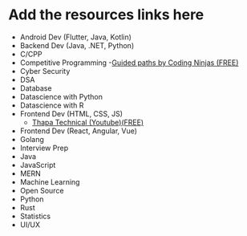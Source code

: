 # Add the resources links here
* Android Dev (Flutter, Java, Kotlin)
* Backend Dev (Java, .NET, Python)
* C/CPP
* Competitive Programming
  -[Guided paths by Coding Ninjas (FREE)](https://www.codingninjas.com/codestudio/guided-paths/competitive-programming)
* Cyber Security
* DSA
* Database
* Datascience with Python
* Datascience with R
* Frontend Dev (HTML, CSS, JS)
  - [Thapa Technical (Youtube)(FREE)](https://www.youtube.com/c/ThapaTechnical)
* Frontend Dev (React, Angular, Vue)
* Golang
* Interview Prep
* Java
* JavaScript
* MERN
* Machine Learning
* Open Source
* Python 
* Rust
* Statistics
* UI/UX
